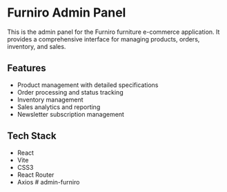 # Furniro Admin Panel

This is the admin panel for the Furniro furniture e-commerce application. It provides a comprehensive interface for managing products, orders, inventory, and sales.

## Features
- Product management with detailed specifications
- Order processing and status tracking
- Inventory management
- Sales analytics and reporting
- Newsletter subscription management

## Tech Stack
- React
- Vite
- CSS3
- React Router
- Axios
#   a d m i n - f u r n i r o  
 